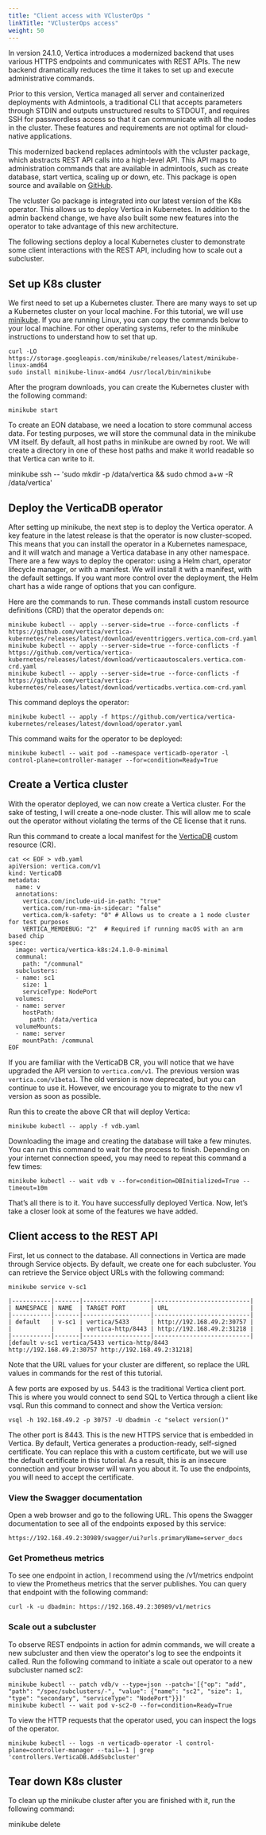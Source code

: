 ```yaml
---
title: "Client access with VClusterOps "
linkTitle: "VClusterOps access"
weight: 50
---
```


In version 24.1.0, Vertica introduces a modernized backend that uses various HTTPS endpoints and communicates with REST APIs. The new backend dramatically reduces the time it takes to set up and execute administrative commands.

Prior to this version, Vertica managed all server and containerized deployments with Admintools, a traditional CLI that accepts parameters through STDIN and outputs unstructured results to STDOUT, and requires SSH for passwordless access so that it can communicate with all the nodes in the cluster. These features and requirements are not optimal for cloud-native applications.

This modernized backend replaces admintools with the vcluster package, which abstracts REST API calls into a high-level API. This API maps to administration commands that are available in admintools, such as create database, start vertica, scaling up or down, etc. This package is open source and available on [GitHub](https://github.com/vertica/vcluster).

The vcluster Go package is integrated into our latest version of the K8s operator. This allows us to deploy Vertica in Kubernetes. In addition to the admin backend change, we have also built some new features into the operator to take advantage of this new architecture.

The following sections deploy a local Kubernetes cluster to demonstrate some client interactions with the REST API, including how to scale out a subcluster.

## Set up K8s cluster 

We first need to set up a Kubernetes cluster. There are many ways to set up a Kubernetes cluster on your local machine. For this tutorial, we will use [minikube](https://minikube.sigs.k8s.io/docs/). If you are running Linux, you can copy the commands below to your local machine. For other operating systems, refer to the minikube instructions to understand how to set that up.

```
curl -LO https://storage.googleapis.com/minikube/releases/latest/minikube-linux-amd64
sudo install minikube-linux-amd64 /usr/local/bin/minikube
```

After the program downloads, you can create the Kubernetes cluster with the following command:

```
minikube start
```

To create an EON database, we need a location to store communal access data. For testing purposes, we will store the communal data in the minikube VM itself. By default, all host paths in minikube are owned by root. We will create a directory in one of these host paths and make it world readable so that Vertica can write to it.

minikube ssh -- 'sudo mkdir -p /data/vertica && sudo chmod a+w -R /data/vertica'

## Deploy the VerticaDB operator 

After setting up minikube, the next step is to deploy the Vertica operator. A key feature in the latest release is that the operator is now cluster-scoped. This means that you can install the operator in a Kubernetes namespace, and it will watch and manage a Vertica database in any other namespace. There are a few ways to deploy the operator: using a Helm chart, operator lifecycle manager, or with a manifest. We will install it with a manifest, with the default settings. If you want more control over the deployment, the Helm chart has a wide range of options that you can configure.

Here are the commands to run. These commands install custom resource definitions (CRD) that the operator depends on:

```
minikube kubectl -- apply --server-side=true --force-conflicts -f https://github.com/vertica/vertica-kubernetes/releases/latest/download/eventtriggers.vertica.com-crd.yaml 
minikube kubectl -- apply --server-side=true --force-conflicts -f https://github.com/vertica/vertica-kubernetes/releases/latest/download/verticaautoscalers.vertica.com-crd.yaml
minikube kubectl -- apply --server-side=true --force-conflicts -f https://github.com/vertica/vertica-kubernetes/releases/latest/download/verticadbs.vertica.com-crd.yaml
```

This command deploys the operator:
```
minikube kubectl -- apply -f https://github.com/vertica/vertica-kubernetes/releases/latest/download/operator.yaml 
```

This command waits for the operator to be deployed:
```
minikube kubectl -- wait pod --namespace verticadb-operator -l control-plane=controller-manager --for=condition=Ready=True
```

## Create a Vertica cluster 

With the operator deployed, we can now create a Vertica cluster. For the sake of testing, I will create a one-node cluster. This will allow me to scale out the operator without violating the terms of the CE license that it runs.

Run this command to create a local manifest for the [VerticaDB](https://docs.vertica.com/latest/en/containerized/) custom resource (CR).

```
cat << EOF > vdb.yaml
apiVersion: vertica.com/v1
kind: VerticaDB
metadata:
  name: v
  annotations:
    vertica.com/include-uid-in-path: "true"
    vertica.com/run-nma-in-sidecar: "false"
    vertica.com/k-safety: "0" # Allows us to create a 1 node cluster for test purposes
    VERTICA_MEMDEBUG: "2"  # Required if running macOS with an arm based chip
spec:
  image: vertica/vertica-k8s:24.1.0-0-minimal
  communal:
    path: "/communal"
  subclusters:
  - name: sc1
    size: 1
    serviceType: NodePort
  volumes:
  - name: server
    hostPath:
      path: /data/vertica
  volumeMounts:
  - name: server
    mountPath: /communal
EOF
```

If you are familiar with the VerticaDB CR, you will notice that we have upgraded the API version to `vertica.com/v1`. The previous version was `vertica.com/v1beta1`. The old version is now deprecated, but you can continue to use it. However, we encourage you to migrate to the new v1 version as soon as possible.

Run this to create the above CR that will deploy Vertica:

```
minikube kubectl -- apply -f vdb.yaml
```

Downloading the image and creating the database will take a few minutes. You can run this command to wait for the process to finish. Depending on your internet connection speed, you may need to repeat this command a few times:

```
minikube kubectl -- wait vdb v --for=condition=DBInitialized=True --timeout=10m
```

That’s all there is to it. You have successfully deployed Vertica. Now, let’s take a closer look at some of the features we have added.

## Client access to the REST API 

First, let us connect to the database. All connections in Vertica are made through Service objects. By default, we create one for each subcluster. You can retrieve the Service object URLs with the following command:

```
minikube service v-sc1

|-----------|-------|-------------------|---------------------------|  
| NAMESPACE | NAME  | TARGET PORT       | URL                       |  
|-----------|-------|-------------------|---------------------------|  
| default   | v-sc1 | vertica/5433      | http://192.168.49.2:30757 | 
|           |       | vertica-http/8443 | http://192.168.49.2:31218 |
|-----------|-------|-------------------|---------------------------|  
[default v-sc1 vertica/5433 vertica-http/8443 http://192.168.49.2:30757 http://192.168.49.2:31218]
```

Note that the URL values for your cluster are different, so replace the URL values in commands for the rest of this tutorial.

A few ports are exposed by us. 5443 is the traditional Vertica client port. This is where you would connect to send SQL to Vertica through a client like vsql. Run this command to connect and show the Vertica version:

```
vsql -h 192.168.49.2 -p 30757 -U dbadmin -c "select version()"
```

The other port is 8443. This is the new HTTPS service that is embedded in Vertica. By default, Vertica generates a production-ready, self-signed certificate. You can replace this with a custom certificate, but we will use the default certificate in this tutorial. As a result, this is an insecure connection and your browser will warn you about it. To use the endpoints, you will need to accept the certificate.

### View the Swagger documentation 

Open a web browser and go to the following URL. This opens the Swagger documentation to see all of the endpoints exposed by this service:

```
https://192.168.49.2:30989/swagger/ui?urls.primaryName=server_docs
```

### Get Prometheus metrics

To see one endpoint in action, I recommend using the /v1/metrics endpoint to view the Prometheus metrics that the server publishes. You can query that endpoint with the following command:

```
curl -k -u dbadmin: https://192.168.49.2:30989/v1/metrics
```

### Scale out a subcluster

To observe REST endpoints in action for admin commands, we will create a new subcluster and then view the operator's log to see the endpoints it called. Run the following command to initiate a scale out operator to a new subcluster named sc2:

```
minikube kubectl -- patch vdb/v --type=json --patch='[{"op": "add", "path": "/spec/subclusters/-", "value": {"name": "sc2", "size": 1, "type": "secondary", "serviceType": "NodePort"}}]' 
minikube kubectl -- wait pod v-sc2-0 --for=condition=Ready=True 
```

To view the HTTP requests that the operator used, you can inspect the logs of the operator.

```
minikube kubectl -- logs -n verticadb-operator -l control-plane=controller-manager --tail=-1 | grep 'controllers.VerticaDB.AddSubcluster' 
```

## Tear down K8s cluster

To clean up the minikube cluster after you are finished with it, run the following command:

minikube delete